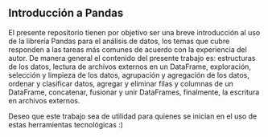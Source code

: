 ## Introducción a Pandas

El presente repositorio tienen por objetivo ser una breve introducción al uso de la librería Pandas para el análisis de datos, los temas que cubre responden a las tareas más comunes de acuerdo con la experiencia del autor. De manera general el contenido del presente trabajo es: estructuras de los datos, lectura de archivos externos en un DataFrame, exploración, selección y limpieza de los datos, agrupación y agregación de los datos, ordenar y clasificar datos, agregar y eliminar filas y columnas de un DataFrame, concatenar, fusionar y unir DataFrames, finalmente, la escritura en archivos externos.

Deseo que este trabajo sea de utilidad para quienes se inician en el uso de estas herramientas tecnológicas :) 
